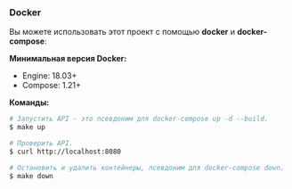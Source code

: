 ### Docker

Вы можете использовать этот проект с помощью **docker** и **docker-compose**:

**Минимальная версия Docker:**

- Engine: 18.03+
- Compose: 1.21+

**Команды:**

```bash
# Запустить API - это псевдоним для docker-compose up -d --build.
$ make up

# Проверить API.
$ curl http://localhost:8080

# Остановить и удалить контейнеры, псевдоним для docker-compose down.
$ make down
```
